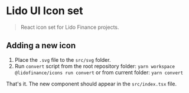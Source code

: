 # Lido UI Icon set

> React icon set for Lido Finance projects.

## Adding a new icon

1. Place the `.svg` file to the `src/svg` folder.
2. Run `convert` script from the root repository folder: `yarn workspace @lidofinance/icons run convert` or from current folder: `yarn convert`

That's it. The new component should appear in the `src/index.tsx` file.
